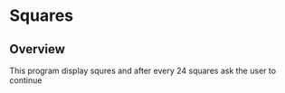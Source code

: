 # Squares

## Overview
This program display squres and after every 24 squares ask the user to continue
